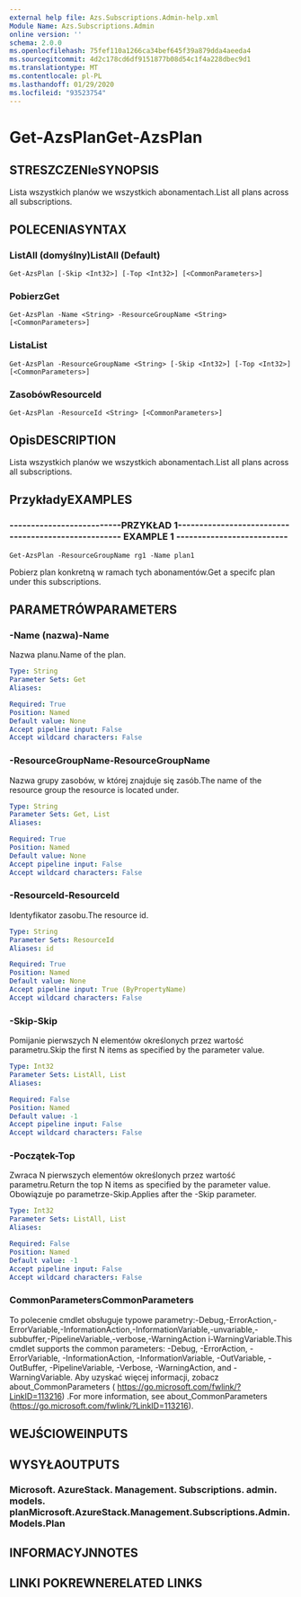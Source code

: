 ```yaml
---
external help file: Azs.Subscriptions.Admin-help.xml
Module Name: Azs.Subscriptions.Admin
online version: ''
schema: 2.0.0
ms.openlocfilehash: 75fef110a1266ca34bef645f39a879dda4aeeda4
ms.sourcegitcommit: 4d2c178cd6df9151877b08d54c1f4a228dbec9d1
ms.translationtype: MT
ms.contentlocale: pl-PL
ms.lasthandoff: 01/29/2020
ms.locfileid: "93523754"
---
```

# <span data-ttu-id="7f6c2-101">Get-AzsPlan</span><span class="sxs-lookup"><span data-stu-id="7f6c2-101">Get-AzsPlan</span></span>

## <span data-ttu-id="7f6c2-102">STRESZCZENIe</span><span class="sxs-lookup"><span data-stu-id="7f6c2-102">SYNOPSIS</span></span>
<span data-ttu-id="7f6c2-103">Lista wszystkich planów we wszystkich abonamentach.</span><span class="sxs-lookup"><span data-stu-id="7f6c2-103">List all plans across all subscriptions.</span></span>

## <span data-ttu-id="7f6c2-104">POLECENIA</span><span class="sxs-lookup"><span data-stu-id="7f6c2-104">SYNTAX</span></span>

### <span data-ttu-id="7f6c2-105">ListAll (domyślny)</span><span class="sxs-lookup"><span data-stu-id="7f6c2-105">ListAll (Default)</span></span>
```
Get-AzsPlan [-Skip <Int32>] [-Top <Int32>] [<CommonParameters>]
```

### <span data-ttu-id="7f6c2-106">Pobierz</span><span class="sxs-lookup"><span data-stu-id="7f6c2-106">Get</span></span>
```
Get-AzsPlan -Name <String> -ResourceGroupName <String> [<CommonParameters>]
```

### <span data-ttu-id="7f6c2-107">Lista</span><span class="sxs-lookup"><span data-stu-id="7f6c2-107">List</span></span>
```
Get-AzsPlan -ResourceGroupName <String> [-Skip <Int32>] [-Top <Int32>] [<CommonParameters>]
```

### <span data-ttu-id="7f6c2-108">Zasobów</span><span class="sxs-lookup"><span data-stu-id="7f6c2-108">ResourceId</span></span>
```
Get-AzsPlan -ResourceId <String> [<CommonParameters>]
```

## <span data-ttu-id="7f6c2-109">Opis</span><span class="sxs-lookup"><span data-stu-id="7f6c2-109">DESCRIPTION</span></span>
<span data-ttu-id="7f6c2-110">Lista wszystkich planów we wszystkich abonamentach.</span><span class="sxs-lookup"><span data-stu-id="7f6c2-110">List all plans across all subscriptions.</span></span>

## <span data-ttu-id="7f6c2-111">Przykłady</span><span class="sxs-lookup"><span data-stu-id="7f6c2-111">EXAMPLES</span></span>

### <span data-ttu-id="7f6c2-112">--------------------------PRZYKŁAD 1--------------------------</span><span class="sxs-lookup"><span data-stu-id="7f6c2-112">-------------------------- EXAMPLE 1 --------------------------</span></span>
```
Get-AzsPlan -ResourceGroupName rg1 -Name plan1
```

<span data-ttu-id="7f6c2-113">Pobierz plan konkretną w ramach tych abonamentów.</span><span class="sxs-lookup"><span data-stu-id="7f6c2-113">Get a specifc plan under this subscriptions.</span></span>

## <span data-ttu-id="7f6c2-114">PARAMETRÓW</span><span class="sxs-lookup"><span data-stu-id="7f6c2-114">PARAMETERS</span></span>

### <span data-ttu-id="7f6c2-115">-Name (nazwa)</span><span class="sxs-lookup"><span data-stu-id="7f6c2-115">-Name</span></span>
<span data-ttu-id="7f6c2-116">Nazwa planu.</span><span class="sxs-lookup"><span data-stu-id="7f6c2-116">Name of the plan.</span></span>

```yaml
Type: String
Parameter Sets: Get
Aliases: 

Required: True
Position: Named
Default value: None
Accept pipeline input: False
Accept wildcard characters: False
```

### <span data-ttu-id="7f6c2-117">-ResourceGroupName</span><span class="sxs-lookup"><span data-stu-id="7f6c2-117">-ResourceGroupName</span></span>
<span data-ttu-id="7f6c2-118">Nazwa grupy zasobów, w której znajduje się zasób.</span><span class="sxs-lookup"><span data-stu-id="7f6c2-118">The name of the resource group the resource is located under.</span></span>

```yaml
Type: String
Parameter Sets: Get, List
Aliases: 

Required: True
Position: Named
Default value: None
Accept pipeline input: False
Accept wildcard characters: False
```

### <span data-ttu-id="7f6c2-119">-ResourceId</span><span class="sxs-lookup"><span data-stu-id="7f6c2-119">-ResourceId</span></span>
<span data-ttu-id="7f6c2-120">Identyfikator zasobu.</span><span class="sxs-lookup"><span data-stu-id="7f6c2-120">The resource id.</span></span>

```yaml
Type: String
Parameter Sets: ResourceId
Aliases: id

Required: True
Position: Named
Default value: None
Accept pipeline input: True (ByPropertyName)
Accept wildcard characters: False
```

### <span data-ttu-id="7f6c2-121">-Skip</span><span class="sxs-lookup"><span data-stu-id="7f6c2-121">-Skip</span></span>
<span data-ttu-id="7f6c2-122">Pomijanie pierwszych N elementów określonych przez wartość parametru.</span><span class="sxs-lookup"><span data-stu-id="7f6c2-122">Skip the first N items as specified by the parameter value.</span></span>

```yaml
Type: Int32
Parameter Sets: ListAll, List
Aliases: 

Required: False
Position: Named
Default value: -1
Accept pipeline input: False
Accept wildcard characters: False
```

### <span data-ttu-id="7f6c2-123">-Początek</span><span class="sxs-lookup"><span data-stu-id="7f6c2-123">-Top</span></span>
<span data-ttu-id="7f6c2-124">Zwraca N pierwszych elementów określonych przez wartość parametru.</span><span class="sxs-lookup"><span data-stu-id="7f6c2-124">Return the top N items as specified by the parameter value.</span></span>
<span data-ttu-id="7f6c2-125">Obowiązuje po parametrze-Skip.</span><span class="sxs-lookup"><span data-stu-id="7f6c2-125">Applies after the -Skip parameter.</span></span>

```yaml
Type: Int32
Parameter Sets: ListAll, List
Aliases: 

Required: False
Position: Named
Default value: -1
Accept pipeline input: False
Accept wildcard characters: False
```

### <span data-ttu-id="7f6c2-126">CommonParameters</span><span class="sxs-lookup"><span data-stu-id="7f6c2-126">CommonParameters</span></span>
<span data-ttu-id="7f6c2-127">To polecenie cmdlet obsługuje typowe parametry:-Debug,-ErrorAction,-ErrorVariable,-InformationAction,-InformationVariable,-unvariable,-subbuffer,-PipelineVariable,-verbose,-WarningAction i-WarningVariable.</span><span class="sxs-lookup"><span data-stu-id="7f6c2-127">This cmdlet supports the common parameters: -Debug, -ErrorAction, -ErrorVariable, -InformationAction, -InformationVariable, -OutVariable, -OutBuffer, -PipelineVariable, -Verbose, -WarningAction, and -WarningVariable.</span></span> <span data-ttu-id="7f6c2-128">Aby uzyskać więcej informacji, zobacz about_CommonParameters ( https://go.microsoft.com/fwlink/?LinkID=113216) .</span><span class="sxs-lookup"><span data-stu-id="7f6c2-128">For more information, see about_CommonParameters (https://go.microsoft.com/fwlink/?LinkID=113216).</span></span>

## <span data-ttu-id="7f6c2-129">WEJŚCIOWE</span><span class="sxs-lookup"><span data-stu-id="7f6c2-129">INPUTS</span></span>

## <span data-ttu-id="7f6c2-130">WYSYŁA</span><span class="sxs-lookup"><span data-stu-id="7f6c2-130">OUTPUTS</span></span>

### <span data-ttu-id="7f6c2-131">Microsoft. AzureStack. Management. Subscriptions. admin. models. plan</span><span class="sxs-lookup"><span data-stu-id="7f6c2-131">Microsoft.AzureStack.Management.Subscriptions.Admin.Models.Plan</span></span>

## <span data-ttu-id="7f6c2-132">INFORMACYJN</span><span class="sxs-lookup"><span data-stu-id="7f6c2-132">NOTES</span></span>

## <span data-ttu-id="7f6c2-133">LINKI POKREWNE</span><span class="sxs-lookup"><span data-stu-id="7f6c2-133">RELATED LINKS</span></span>

